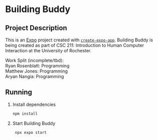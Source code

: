 
# Building Buddy
## Project Description
This is an [Expo](https://expo.dev) project created with [`create-expo-app`](https://www.npmjs.com/package/create-expo-app). Building Buddy is being created as part of CSC 211: Introduction to Human Computer Interaction at the University of Rochester.

Work Split (incomplete/tbd): \
Ryan Rosenblatt: Programming \
Matthew Jones: Programming \
Aryan Nangia: Programming

## Running
1. Install dependencies

   ```bash
   npm install
   ```

2. Start Building Buddy

   ```bash
    npx expo start
   ```
